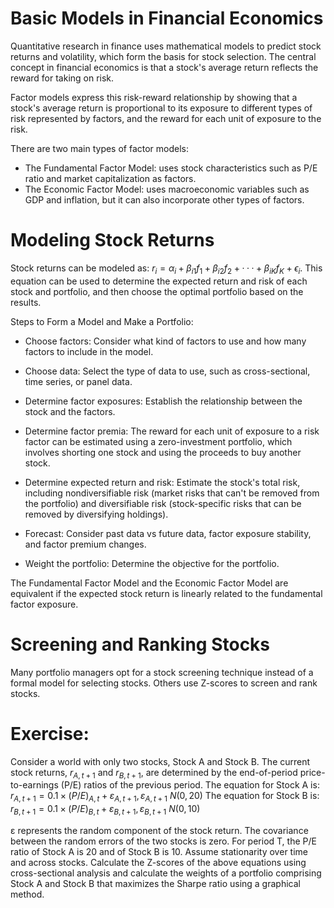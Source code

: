 # Basic Models in Financial Economics

Quantitative research in finance uses mathematical models to predict stock returns and volatility, which form the basis for stock selection. 
The central concept in financial economics is that a stock's average return reflects the reward for taking on risk.

Factor models express this risk-reward relationship by showing that a stock's average return is proportional to its exposure to different types 
of risk represented by factors, and the reward for each unit of exposure to the risk.

There are two main types of factor models:

- The Fundamental Factor Model: uses stock characteristics such as P/E ratio and market capitalization as factors.
- The Economic Factor Model: uses macroeconomic variables such as GDP and inflation, but it can also incorporate other types of factors.

# Modeling Stock Returns

Stock returns can be modeled as:
$r_i = α_i + β_{i1}f_1 + β_{i2}f_2+··· + β_{iK}f_K +ϵ_i$.
This equation can be used to determine the expected return and risk of each stock and portfolio, 
and then choose the optimal portfolio based on the results.

Steps to Form a Model and Make a Portfolio:

- Choose factors: Consider what kind of factors to use and how many factors to include in the model.

- Choose data: Select the type of data to use, such as cross-sectional, time series, or panel data.

- Determine factor exposures: Establish the relationship between the stock and the factors.

- Determine factor premia: The reward for each unit of exposure to a risk factor can be estimated using a zero-investment portfolio, which involves shorting one stock and using the proceeds to buy another stock.

- Determine expected return and risk: Estimate the stock's total risk, including nondiversifiable risk (market risks that can't be removed from the portfolio) and diversifiable risk (stock-specific risks that can be removed by diversifying holdings).

- Forecast: Consider past data vs future data, factor exposure stability, and factor premium changes.

- Weight the portfolio: Determine the objective for the portfolio.

The Fundamental Factor Model and the Economic Factor Model are equivalent if the expected stock return is linearly related to the fundamental factor exposure.


# Screening and Ranking Stocks

Many portfolio managers opt for a stock screening technique instead of a formal model for selecting stocks. Others use Z-scores to screen and rank stocks.

# Exercise:

Consider a world with only two stocks, Stock A and Stock B. The current stock returns, $r_{A,t+1}$ and $r_{B,t+1}$, are determined by the end-of-period price-to-earnings (P/E) ratios of the previous period. The equation for Stock A is:
$r_{A,t+1} = 0.1\times(P/E)_{A,t} +ε_{A,t+1}, ε_{A,t+1}~N(0,20)$
The equation for Stock B is:
$r_{B,t+1} = 0.1\times(P/E)_{B,t} +ε_{B,t+1}, ε_{B,t+1}~N(0,10)$

ε represents the random component of the stock return. The covariance between the random errors of the two stocks is zero.
For period T, the P/E ratio of Stock A is 20 and of Stock B is 10. Assume stationarity over time and across stocks.
Calculate the Z-scores of the above equations using cross-sectional analysis and calculate the weights of a portfolio comprising Stock A and Stock B that maximizes the Sharpe ratio using a graphical method.
